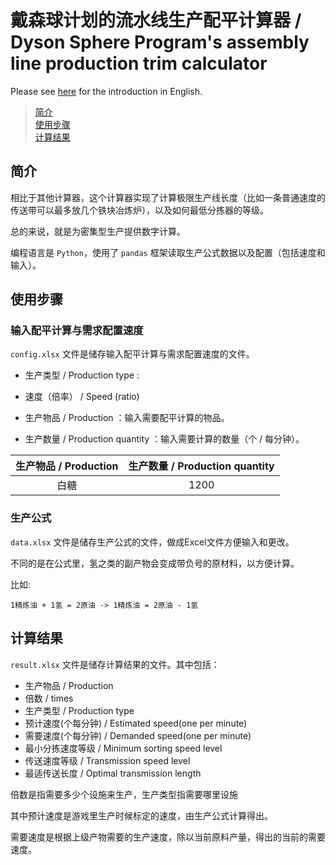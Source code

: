 戴森球计划的流水线生产配平计算器 / Dyson Sphere Program's assembly line production trim calculator
====

Please see [here](https://github.com/Laopeng2019/Dyson_Sphere_Program/blob/master/Readme_en.md) for the introduction in English.

> [简介](https://github.com/Laopeng2019/Dyson_Sphere_Program/blob/master/Readme.md#%E7%AE%80%E4%BB%8B)<br>
> [使用步骤](https://github.com/Laopeng2019/Dyson_Sphere_Program/blob/master/Readme.md#%E4%BD%BF%E7%94%A8%E6%AD%A5%E9%AA%A4)<br>
> [计算结果](https://github.com/Laopeng2019/Dyson_Sphere_Program#%E8%AE%A1%E7%AE%97%E7%BB%93%E6%9E%9C)<br>


## 简介

相比于其他计算器，这个计算器实现了计算极限生产线长度（比如一条普通速度的传送带可以最多放几个铁块冶炼炉），以及如何最低分拣器的等级。

总的来说，就是为密集型生产提供数字计算。

编程语言是 `Python`，使用了 `pandas` 框架读取生产公式数据以及配置（包括速度和输入）。




## 使用步骤

### 输入配平计算与需求配置速度

`config.xlsx` 文件是储存输入配平计算与需求配置速度的文件。

- 生产类型 / Production type : 

- 速度（倍率） /  Speed (ratio)	

- 生产物品 / Production ：输入需要配平计算的物品。

- 生产数量 / Production quantity ：输入需要计算的数量（个 / 每分钟）。

| 生产物品 / Production | 生产数量 / Production quantity |
| :---: | :---: |
| 白糖 | 1200 |



### 生产公式
`data.xlsx` 文件是储存生产公式的文件，做成Excel文件方便输入和更改。

不同的是在公式里，氢之类的副产物会变成带负号的原材料，以方便计算。

比如: 

```
1精炼油 + 1氢 = 2原油 -> 1精炼油 = 2原油 - 1氢
```


## 计算结果
`result.xlsx` 文件是储存计算结果的文件。其中包括：

- 生产物品 / Production	
- 倍数 / times	
- 生产类型 / Production type	
- 预计速度(个每分钟) / Estimated speed(one per minute)	
- 需要速度(个每分钟) / Demanded speed(one per minute)	
- 最小分拣速度等级 / Minimum sorting speed level	
- 传送速度等级 / Transmission speed level	
- 最适传送长度 / Optimal transmission length

倍数是指需要多少个设施来生产，生产类型指需要哪里设施

其中预计速度是游戏里生产时候标定的速度，由生产公式计算得出。

需要速度是根据上级产物需要的生产速度，除以当前原料产量，得出的当前的需要速度。

